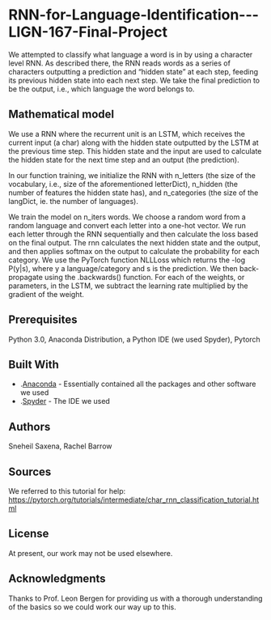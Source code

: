 # RNN-for-Language-Identification---LIGN-167-Final-Project

We attempted to classify what language a word is in by using a character level RNN. As described there, the RNN reads words as a series of characters outputting a prediction and “hidden state” at each step, feeding its previous hidden state into each next step. We take the final prediction to be the output, i.e., which language the word belongs to.

## Mathematical model

We use a RNN where the recurrent unit is an LSTM, which receives the current input (a char) along with the hidden state outputted by the LSTM at the previous time step. This hidden state and the input are used to calculate the hidden state for the next time step and an output (the prediction).

In our function training, we initialize the RNN with n_letters (the size of the vocabulary, i.e., size of the aforementioned letterDict), n_hidden (the number of features the hidden state has), and n_categories (the size of the langDict, ie. the number of languages). 

We train the model on n_iters words. We choose a random word from a random language and convert each letter into a one-hot vector. We run each letter through the RNN sequentially and then calculate the loss based on the final output. The rnn calculates the next hidden state and the output, and then applies softmax on the output to calculate the probability for each category. We use the PyTorch function NLLLoss which returns the -log P(y|s), where y a language/category and s is the prediction. We then back-propagate using the .backwards() function. For each of the weights, or parameters, in the LSTM, we subtract the learning rate multiplied by the gradient of the weight. 

## Prerequisites

Python 3.0, Anaconda Distribution, a Python IDE (we used Spyder), Pytorch

## Built With

* .[Anaconda](https://www.anaconda.com/distribution/) - Essentially contained all the packages and other software we used
* .[Spyder](https://www.spyder-ide.org/) - The IDE we used

## Authors

Sneheil Saxena, Rachel Barrow

## Sources
We referred to this tutorial for help: https://pytorch.org/tutorials/intermediate/char_rnn_classification_tutorial.html

## License
At present, our work may not be used elsewhere.

## Acknowledgments

Thanks to Prof. Leon Bergen for providing us with a thorough understanding of the basics so we could work our way up to this.
